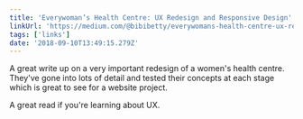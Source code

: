 ```yaml
---
title: 'Everywoman’s Health Centre: UX Redesign and Responsive Design'
linkUrl: 'https://medium.com/@bibibetty/everywomans-health-centre-ux-redesign-and-responsive-design-7a886f3df7b9'
tags: ['links']
date: '2018-09-10T13:49:15.279Z'
---
```


A great write up on a very important redesign of a women's health centre. They've gone into lots of detail and tested their concepts at each stage which is great to see for a website project.

A great read if you're learning about UX.
